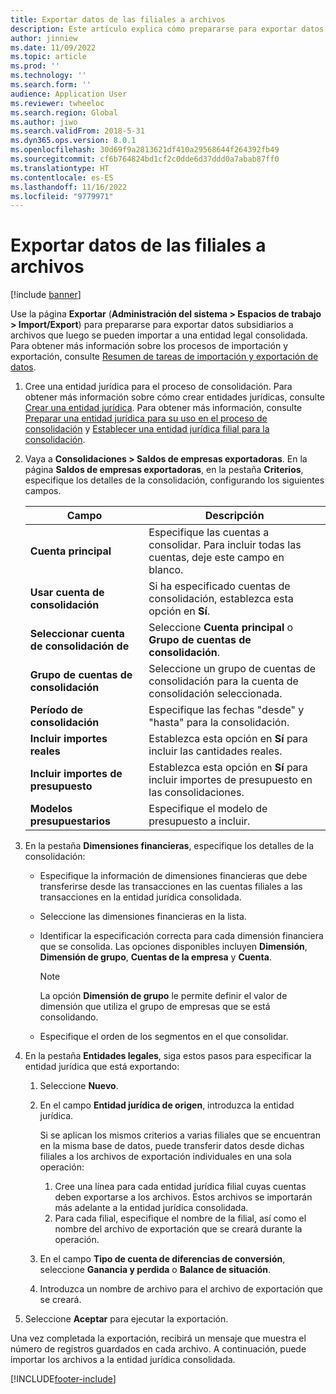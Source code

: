 ```yaml
---
title: Exportar datos de las filiales a archivos
description: Este artículo explica cómo prepararse para exportar datos de Microsoft Dynamics 365 Finance y luego importarlos a una entidad jurídica consolidada.
author: jinniew
ms.date: 11/09/2022
ms.topic: article
ms.prod: ''
ms.technology: ''
ms.search.form: ''
audience: Application User
ms.reviewer: twheeloc
ms.search.region: Global
ms.author: jiwo
ms.search.validFrom: 2018-5-31
ms.dyn365.ops.version: 8.0.1
ms.openlocfilehash: 30d69f9a2813621df410a29568644f264392fb49
ms.sourcegitcommit: cf6b764824bd1cf2c0dde6d37ddd0a7abab87ff0
ms.translationtype: HT
ms.contentlocale: es-ES
ms.lasthandoff: 11/16/2022
ms.locfileid: "9779971"
---
```

# <a name="export-subsidiary-data-to-files"></a>Exportar datos de las filiales a archivos

[!include [banner](../includes/banner.md)]

Use la página **Exportar** (**Administración del sistema \> Espacios de trabajo \> Import/Export**) para prepararse para exportar datos subsidiarios a archivos que luego se pueden importar a una entidad legal consolidada. Para obtener más información sobre los procesos de importación y exportación, consulte [Resumen de tareas de importación y exportación de datos](../../fin-ops-core/dev-itpro/data-entities/data-import-export-job.md).

1. Cree una entidad jurídica para el proceso de consolidación. Para obtener más información sobre cómo crear entidades jurídicas, consulte [Crear una entidad jurídica](../../fin-ops-core/fin-ops/organization-administration/tasks/create-legal-entity.md). Para obtener más información, consulte [Preparar una entidad jurídica para su uso en el proceso de consolidación](prepare-company-for-consolidation.md) y [Establecer una entidad jurídica filial para la consolidación](set-up-subsidiary-company-for-consolidation.md). 

2. Vaya a **Consolidaciones \> Saldos de empresas exportadoras**. En la página **Saldos de empresas exportadoras**, en la pestaña **Criterios**, especifique los detalles de la consolidación, configurando los siguientes campos.

    | Campo                             | Descripción |
    |-----------------------------------|-------|
    | **Cuenta principal**                      | Especifique las cuentas a consolidar. Para incluir todas las cuentas, deje este campo en blanco. |
    | **Usar cuenta de consolidación**         | Si ha especificado cuentas de consolidación, establezca esta opción en **Sí**. |
    | **Seleccionar cuenta de consolidación de** | Seleccione **Cuenta principal** o **Grupo de cuentas de consolidación**. |
    | **Grupo de cuentas de consolidación**       | Seleccione un grupo de cuentas de consolidación para la cuenta de consolidación seleccionada. |
    | **Período de consolidación**              | Especifique las fechas "desde" y "hasta" para la consolidación. |
    | **Incluir importes reales**            | Establezca esta opción en **Sí** para incluir las cantidades reales. |
    | **Incluir importes de presupuesto**            | Establezca esta opción en **Sí** para incluir importes de presupuesto en las consolidaciones. |
    | **Modelos presupuestarios**                     | Especifique el modelo de presupuesto a incluir. |

3. En la pestaña **Dimensiones financieras**, especifique los detalles de la consolidación:

    - Especifique la información de dimensiones financieras que debe transferirse desde las transacciones en las cuentas filiales a las transacciones en la entidad jurídica consolidada.
    - Seleccione las dimensiones financieras en la lista.
    - Identificar la especificación correcta para cada dimensión financiera que se consolida. Las opciones disponibles incluyen **Dimensión**, **Dimensión de grupo**, **Cuentas de la empresa** y **Cuenta**.

        > [!NOTE]
        > La opción **Dimensión de grupo** le permite definir el valor de dimensión que utiliza el grupo de empresas que se está consolidando.

    - Especifique el orden de los segmentos en el que consolidar.

4. En la pestaña **Entidades legales**, siga estos pasos para especificar la entidad jurídica que está exportando:

    1. Seleccione **Nuevo**.
    2. En el campo **Entidad jurídica de origen**, introduzca la entidad jurídica.

        Si se aplican los mismos criterios a varias filiales que se encuentran en la misma base de datos, puede transferir datos desde dichas filiales a los archivos de exportación individuales en una sola operación:

        1. Cree una línea para cada entidad jurídica filial cuyas cuentas deben exportarse a los archivos. Estos archivos se importarán más adelante a la entidad jurídica consolidada.
        2. Para cada filial, especifique el nombre de la filial, así como el nombre del archivo de exportación que se creará durante la operación.

    3. En el campo **Tipo de cuenta de diferencias de conversión**, seleccione **Ganancia y perdida** o **Balance de situación**.
    4. Introduzca un nombre de archivo para el archivo de exportación que se creará.

5. Seleccione **Aceptar** para ejecutar la exportación.

Una vez completada la exportación, recibirá un mensaje que muestra el número de registros guardados en cada archivo. A continuación, puede importar los archivos a la entidad jurídica consolidada.


[!INCLUDE[footer-include](../../includes/footer-banner.md)]
